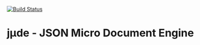 ﻿[![Build Status](https://github.com/jeptechnology/jude/workflows/C%2FC%2B%2B%20CI/badge.svg)](https://github.com/jeptechnology/jude/actions)

# jμde - JSON Micro Document Engine


